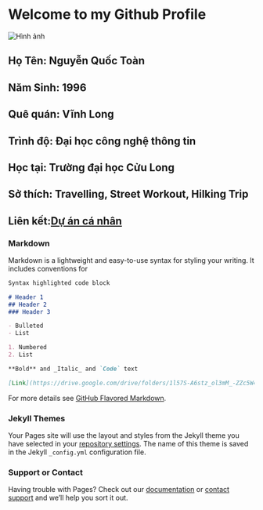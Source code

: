 

# Welcome to my Github Profile

![Hình ảnh](D:\Toan.JPG)

## Họ Tên: Nguyễn Quốc Toàn
## Năm Sinh: 1996
## Quê quán: Vĩnh Long
## Trình độ: Đại học công nghệ  thông tin
## Học tại: Trường đại học Cửu Long
## Sở thích: Travelling, Street Workout, Hilking Trip


## Liên kết:[Dự án cá nhân](https://github.com/quoctoan1702/quoctoan1702)

### Markdown

Markdown is a lightweight and easy-to-use syntax for styling your writing. It includes conventions for

```markdown
Syntax highlighted code block

# Header 1
## Header 2
### Header 3

- Bulleted
- List

1. Numbered
2. List

**Bold** and _Italic_ and `Code` text

[Link](https://drive.google.com/drive/folders/1l57S-A6stz_ol3mM_-ZZc5W4EJfIno0r) and ![Image](src)
```

For more details see [GitHub Flavored Markdown](https://guides.github.com/features/mastering-markdown/).

### Jekyll Themes

Your Pages site will use the layout and styles from the Jekyll theme you have selected in your [repository settings](https://github.com/quoctoan1702/031-Toan/settings). The name of this theme is saved in the Jekyll `_config.yml` configuration file.

### Support or Contact

Having trouble with Pages? Check out our [documentation](https://help.github.com/categories/github-pages-basics/) or [contact support](https://github.com/contact) and we’ll help you sort it out.
